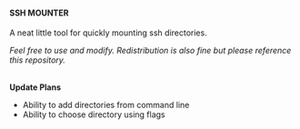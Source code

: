 #### SSH MOUNTER ####

A neat little tool for quickly mounting ssh directories.<br>

<em>Feel free to use and modify. Redistribution is also fine but please reference this repository.</em>
<br><br>

<b>Update Plans</b>
<ul>
<li>Ability to add directories from command line</li>
<li>Ability to choose directory using flags</li>
</ul>

